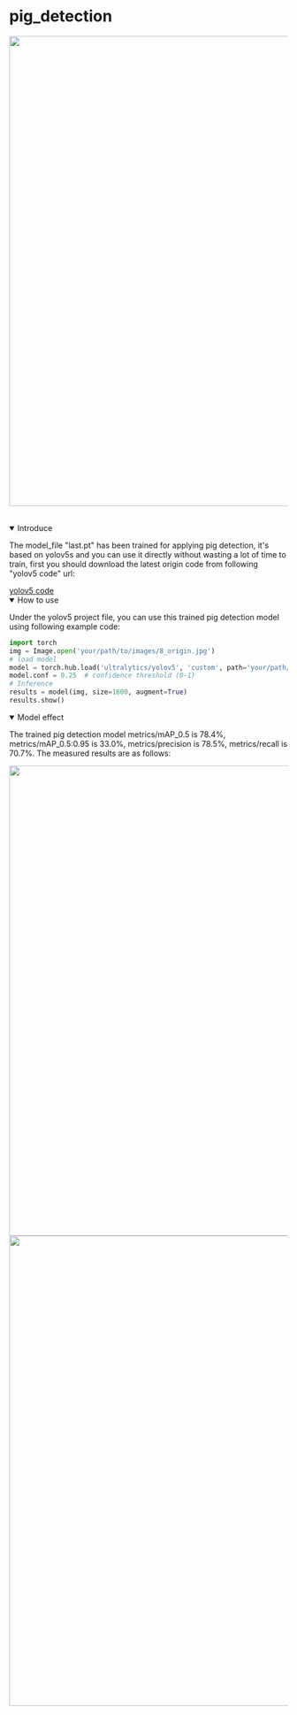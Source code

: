 # pig_detection
<div align="center">
<p>
<a align="left" href="https://ultralytics.com/yolov5" target="_blank">
<img width="850" src="https://github.com/ultralytics/yolov5/releases/download/v1.0/splash.jpg"></a>
</p>
<br>
<div>

<div align="left">
<details open>
<summary>Introduce</summary>
<p>
	The model_file "last.pt" has been trained for applying pig detection, it's based on yolov5s and you can use it directly without wasting a lot of time to train, first you should download the latest origin code from following "yolov5 code" url:
</p>
<a href="https://github.com/ultralytics/yolov5">yolov5 code</a>
</details>

<details open>
<summary>How to use</summary>
<p>
	Under the yolov5 project file, you can use this trained pig detection model using following example code:
</p>

```python
import torch
img = Image.open('your/path/to/images/8_origin.jpg')
# load model
model = torch.hub.load('ultralytics/yolov5', 'custom', path='your/path/to/model_file/last.pt')
model.conf = 0.25  # confidence threshold (0-1)
# Inference
results = model(img, size=1600, augment=True)
results.show()
```
</details>

<details open>
<summary>Model effect</summary>
<p>
The trained pig detection model metrics/mAP_0.5 is 78.4%, metrics/mAP_0.5:0.95 is 33.0%, metrics/precision is 78.5%, metrics/recall is 70.7%. The measured results are as follows:
</p>
<p>
<img width="850" src="https://github.com/helonggood/pig_detection/images/8_origin.jpg"></a>
<img width="850" src="https://github.com/helonggood/pig_detection/images/8_detected.jpg"></a>
</p>
<br>

</details>

<div>

